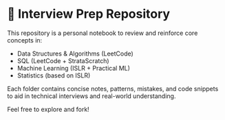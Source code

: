 # 🎯 Interview Prep Repository

This repository is a personal notebook to review and reinforce core concepts in:

- Data Structures & Algorithms (LeetCode)
- SQL (LeetCode + StrataScratch)
- Machine Learning (ISLR + Practical ML)
- Statistics (based on ISLR)
  
Each folder contains concise notes, patterns, mistakes, and code snippets to aid in technical interviews and real-world understanding.

Feel free to explore and fork!
